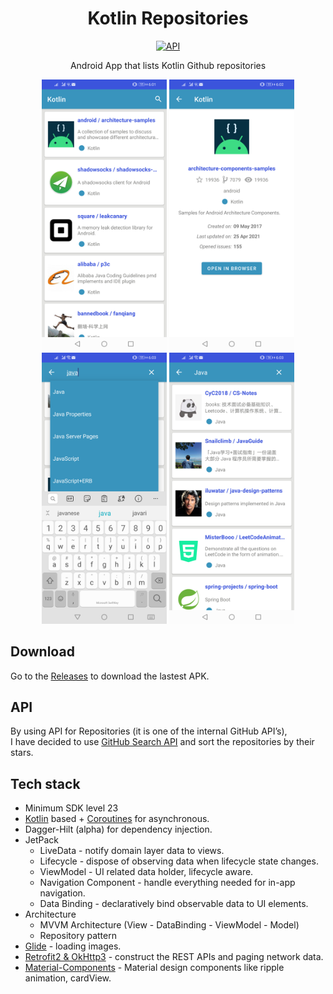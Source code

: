 <h1 align="center"> Kotlin Repositories</h1>

<p align="center">
  <a href="https://android-arsenal.com/api?level=23"><img alt="API" src="https://img.shields.io/badge/API-23%2B-brightgreen.svg?style=flat"/></a>
</p>

<p align="center">  
Android App that lists Kotlin Github repositories
</p>

<p align="center">
<img src="/screenshots/Screen_1.png" width="200"/> <img src="/screenshots/Screen_2.png" width="200"/> <img src="/screenshots/Screen_3.png" width="200"/> <img src="/screenshots/Screen_4.png" width="200"/>
</p>

## Download
Go to the [Releases](https://github.com/niroshansusl/Git-Repositiories/releases) to download the lastest APK.

## API
By using API for Repositories (it is one of the internal GitHub API’s),
<br />
I have decided to use [GitHub Search API](https://developer.github.com/v3/search/#search-repositories) and sort the repositories by their stars.

## Tech stack
- Minimum SDK level 23
- [Kotlin](https://kotlinlang.org/) based + [Coroutines](https://github.com/Kotlin/kotlinx.coroutines) for asynchronous.
- Dagger-Hilt (alpha) for dependency injection.
- JetPack
  - LiveData - notify domain layer data to views.
  - Lifecycle - dispose of observing data when lifecycle state changes.
  - ViewModel - UI related data holder, lifecycle aware.
  - Navigation Component - handle everything needed for in-app navigation.
  - Data Binding - declaratively bind observable data to UI elements.
- Architecture
  - MVVM Architecture (View - DataBinding - ViewModel - Model)
  - Repository pattern
- [Glide](https://github.com/bumptech/glide) - loading images.
- [Retrofit2 & OkHttp3](https://github.com/square/retrofit) - construct the REST APIs and paging network data.
- [Material-Components](https://github.com/material-components/material-components-android) - Material design components like ripple animation, cardView.


